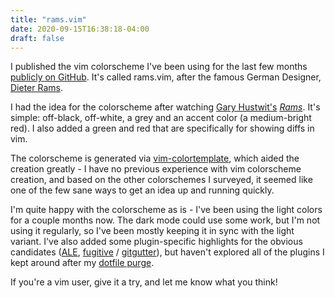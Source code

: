 ```yaml
---
title: "rams.vim"
date: 2020-09-15T16:38:18-04:00
draft: false
---
```

I published the vim colorscheme I've been using for the last few months [publicly on GitHub](https://github.com/svanburen/rams.vim).
It's called rams.vim, after the famous German Designer, [Dieter Rams](https://en.wikipedia.org/wiki/Dieter_Rams).

I had the idea for the colorscheme after watching [Gary Hustwit's](https://en.wikipedia.org/wiki/Gary_Hustwit) [_Rams_](https://en.wikipedia.org/wiki/Rams_(2018_film)).
It's simple: off-black, off-white, a grey and an accent color (a medium-bright red).
I also added a green and red that are specifically for showing diffs in vim.

The colorscheme is generated via [vim-colortemplate](https://github.com/lifepillar/vim-colortemplate), which aided the creation greatly - I have no previous experience with vim colorscheme creation, and based on the other colorschemes I surveyed, it seemed like one of the few sane ways to get an idea up and running quickly.

I'm quite happy with the colorscheme as is - I've been using the light colors for a couple months now.
The dark mode could use some work, but I'm not using it regularly, so I've been mostly keeping it in sync with the light variant.
I've also added some plugin-specific highlights for the obvious candidates ([ALE](https://github.com/dense-analysis/ale), [fugitive](https://github.com/tpope/vim-fugitive) / [gitgutter](https://github.com/airblade/vim-gitgutter)), but haven't explored all of the plugins I kept around after my [dotfile purge](/blog/spring-cleaning).

If you're a vim user, give it a try, and let me know what you think!
